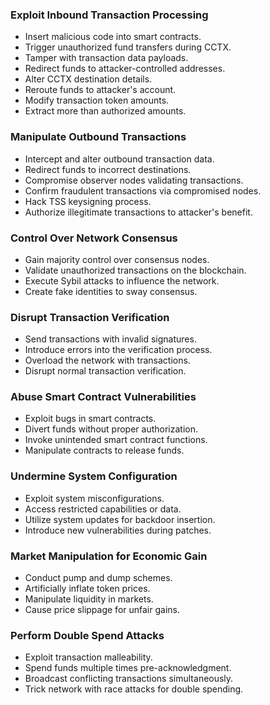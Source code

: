 ### Exploit Inbound Transaction Processing
- Insert malicious code into smart contracts.
- Trigger unauthorized fund transfers during CCTX.
- Tamper with transaction data payloads.
- Redirect funds to attacker-controlled addresses.
- Alter CCTX destination details.
- Reroute funds to attacker's account.
- Modify transaction token amounts.
- Extract more than authorized amounts.

### Manipulate Outbound Transactions
- Intercept and alter outbound transaction data.
- Redirect funds to incorrect destinations.
- Compromise observer nodes validating transactions.
- Confirm fraudulent transactions via compromised nodes.
- Hack TSS keysigning process.
- Authorize illegitimate transactions to attacker's benefit.

### Control Over Network Consensus
- Gain majority control over consensus nodes.
- Validate unauthorized transactions on the blockchain.
- Execute Sybil attacks to influence the network.
- Create fake identities to sway consensus.

### Disrupt Transaction Verification
- Send transactions with invalid signatures.
- Introduce errors into the verification process.
- Overload the network with transactions.
- Disrupt normal transaction verification.

### Abuse Smart Contract Vulnerabilities
- Exploit bugs in smart contracts.
- Divert funds without proper authorization.
- Invoke unintended smart contract functions.
- Manipulate contracts to release funds.

### Undermine System Configuration
- Exploit system misconfigurations.
- Access restricted capabilities or data.
- Utilize system updates for backdoor insertion.
- Introduce new vulnerabilities during patches.

### Market Manipulation for Economic Gain
- Conduct pump and dump schemes.
- Artificially inflate token prices.
- Manipulate liquidity in markets.
- Cause price slippage for unfair gains.

### Perform Double Spend Attacks
- Exploit transaction malleability.
- Spend funds multiple times pre-acknowledgment.
- Broadcast conflicting transactions simultaneously.
- Trick network with race attacks for double spending.